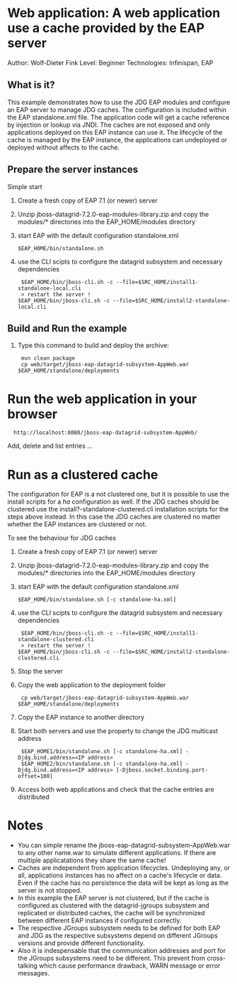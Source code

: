 Web application: A web application use a cache provided by the EAP server
==========================================================================================
Author: Wolf-Dieter Fink
Level: Beginner
Technologies: Infinispan, EAP


What is it?
-----------

This example demonstrates how to use the JDG EAP modules and configure an EAP server to manage JDG caches.
The configuration is included within the EAP standalone.xml file. The application code will get a cache reference
by injection or lookup via JNDI. The caches are not exposed and only applications deployed on this EAP instance 
can use it.
The lifecycle of the cache is managed by the EAP instance, the applications can undeployed or deployed without affects to the cache.



Prepare the server instances
-------------
Simple start
1.  Create a fresh copy of EAP 7.1 (or newer) server

2.  Unzip jboss-datagrid-7.2.0-eap-modules-library.zip and copy the modules/* directories into the EAP_HOME/modules directory

3.  start EAP with the default configuration standalone.xml

        $EAP_HOME/bin/standalone.sh

4. use the CLI scipts to configure the datagrid subsystem and necessary dependencies

        $EAP_HOME/bin/jboss-cli.sh -c --file=$SRC_HOME/install1-standalone-local.cli
        > restart the server !
       $EAP_HOME/bin/jboss-cli.sh -c --file=$SRC_HOME/install2-standalone-local.cli


Build and Run the example
-------------------------
1. Type this command to build and deploy the archive:

        mvn clean package
        cp web/target/jboss-eap-datagrid-subsystem-AppWeb.war $EAP_HOME/standalone/deployments


Run the web application in your browser
=======================================

      http://localhost:8080/jboss-eap-datagrid-subsystem-AppWeb/

Add, delete and list entries ...

Run as a clustered cache
=====================================

The configuration for EAP is a not clustered one, but it is possible to use the install scripts for a *ha* configuration as well.
If the JDG caches should be clustered use the install?-standalone-clustered.cli installation scripts for the steps above instead.
In this case the JDG caches are clustered no matter whether the EAP instances are clustered or not.

To see the behaviour for JDG caches

1.  Create a fresh copy of EAP 7.1 (or newer) server

2.  Unzip jboss-datagrid-7.2.0-eap-modules-library.zip and copy the modules/* directories into the EAP_HOME/modules directory

3.  start EAP with the default configuration standalone.xml

        $EAP_HOME/bin/standalone.sh [-c standalone-ha.xml]

4. use the CLI scipts to configure the datagrid subsystem and necessary dependencies

        $EAP_HOME/bin/jboss-cli.sh -c --file=$SRC_HOME/install1-standalone-clustered.cli
        > restart the server !
       $EAP_HOME/bin/jboss-cli.sh -c --file=$SRC_HOME/install2-standalone-clustered.cli

5. Stop the server

6. Copy the web application to the deployment folder

        cp web/target/jboss-eap-datagrid-subsystem-AppWeb.war $EAP_HOME/standalone/deployments

7. Copy the EAP instance to another directory

8. Start both servers and use the property to change the JDG multicast address

        $EAP_HOME1/bin/standalone.sh [-c standalone-ha.xml] -Djdg.bind.address=<IP address>
        $EAP_HOME2/bin/standalone.sh [-c standalone-ha.xml] -Djdg.bind.address=<IP address> [-Djboss.socket.binding.port-offset=100]

9.  Access both web applications and check that the cache entries are distributed


Notes
=======
  - You can simple rename the jboss-eap-datagrid-subsystem-AppWeb.war to any other name.war to simulate different applications.
    If there are multiple applicatations they share the same cache!
  - Caches are independent from application lifecycles. Undeploying any, or all, applications instances has no affect on a cache's lifecycle or data.
    Even if the cache has no persistence the data will be kept as long as the server is not stopped.
  - In this example the EAP server is not clustered, but if the cache is configured as clustered with the datagrid-jgroups subsystem and replicated or 
    distributed caches, the cache will be synchronized between different EAP instances if configured correctly.
  - The respective JGroups subsystem needs to be defined for both EAP and JDG as the respective subsystems depend on different JGroups versions and provide different functionality.
  - Also it is indespensable that the communication addresses and port for the JGroups subsystems need to be different. This prevent from cross-talking
    which cause performance drawback, WARN message or error messages.
